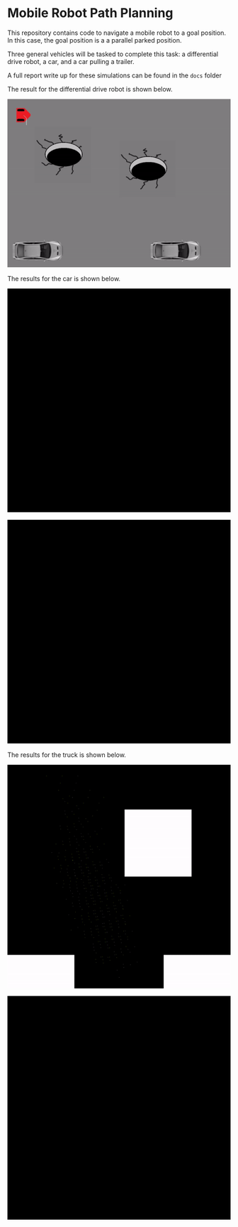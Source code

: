 # Mobile Robot Path Planning

This repository contains code to navigate a mobile robot to a goal position. In this case, the goal position is a a parallel parked position. 

Three general vehicles will be tasked to complete this task: a differential drive robot, a car, and a car pulling a trailer.

A full report write up for these simulations can be found in the `docs` folder

The result for the differential drive robot is shown below.

![Alt Text](./diff_drive_valet.gif)

The results for the car is shown below.

![Alt Text](./car_valet_f_cost_sort.gif)

![Alt Text](./car_animation_h_cost_sort.gif)

The results for the truck is shown below.

![Alt Text](./truck_animation_f_cost_sort.gif)

![Alt Text](./truck_animation_h_cost_sort.gif)

